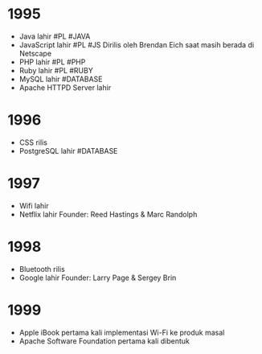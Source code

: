# 1995
- Java lahir #PL #JAVA
- JavaScript lahir #PL #JS 
	Dirilis oleh Brendan Eich saat masih berada di Netscape
- PHP lahir #PL #PHP
- Ruby lahir #PL #RUBY
- MySQL lahir #DATABASE
- Apache HTTPD Server lahir
# 1996
- CSS rilis
- PostgreSQL lahir #DATABASE 
# 1997
- Wifi lahir
- Netflix lahir
	Founder: Reed Hastings & Marc Randolph
# 1998
- Bluetooth rilis
- Google lahir
	Founder: Larry Page & Sergey Brin
# 1999
- Apple iBook pertama kali implementasi Wi-Fi ke produk masal
- Apache Software Foundation pertama kali dibentuk